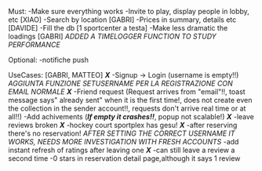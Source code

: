 Must:
-Make sure everything works 
-Invite to play, display people in lobby, etc [XIAO]
-Search by location [GABRI]
-Prices in summary, details etc [DAVIDE]
-Fill the db [1 sportcenter a testa]
-Make less dramatic the loadings [GABRI] *ADDED A TIMELOGGER FUNCTION TO STUDY PERFORMANCE*

Optional:
-notifiche push

UseCases: [GABRI, MATTEO]
***X***  -Signup -> Login (username is empty!!) *AGGIUNTA FUNZIONE SETUSERNAME PER LA REGISTRAZIONE CON EMAIL NORMALE*
***X***  -Friend request (Request arrives from "email"!!, toast message says" already sent" when it is the first time!, does not create even the collection in the sender account!!, requests don't arrive real time or at all!!)
-Add achivements (***If empty it crashes!!***, popup not scalable!)
***X***  -leave reviews broken
***X***  -hockey court sportplex has gesu!
***X***  -after reserving there's no reservation! *AFTER SETTING THE CORRECT USERNAME IT WORKS, NEEDS MORE INVESTIGATION WITH FRESH ACCOUNTS*
-add instant refresh of ratings after leaving one
***X***  -can still leave a review a second time
-0 stars in reservation detail page,although it says 1 review